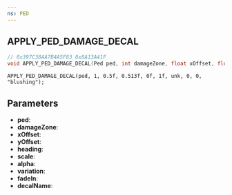 ```yaml
---
ns: PED
---
```

## APPLY_PED_DAMAGE_DECAL

```c
// 0x397C38AA7B4A5F83 0x8A13A41F
void APPLY_PED_DAMAGE_DECAL(Ped ped, int damageZone, float xOffset, float yOffset, float heading, float scale, float alpha, int variation, BOOL fadeIn, char* decalName);
```

```
APPLY_PED_DAMAGE_DECAL(ped, 1, 0.5f, 0.513f, 0f, 1f, unk, 0, 0, "blushing");  
```

## Parameters
* **ped**: 
* **damageZone**:
* **xOffset**:
* **yOffset**:
* **heading**:
* **scale**:
* **alpha**:
* **variation**:
* **fadeIn**:
* **decalName**:

